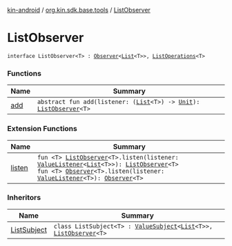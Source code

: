 [kin-android](../../index.md) / [org.kin.sdk.base.tools](../index.md) / [ListObserver](./index.md)

# ListObserver

`interface ListObserver<T> : `[`Observer`](../-observer/index.md)`<`[`List`](https://kotlinlang.org/api/latest/jvm/stdlib/kotlin.collections/-list/index.html)`<T>>, `[`ListOperations`](../-list-operations/index.md)`<T>`

### Functions

| Name | Summary |
|---|---|
| [add](add.md) | `abstract fun add(listener: (`[`List`](https://kotlinlang.org/api/latest/jvm/stdlib/kotlin.collections/-list/index.html)`<T>) -> `[`Unit`](https://kotlinlang.org/api/latest/jvm/stdlib/kotlin/-unit/index.html)`): `[`ListObserver`](./index.md)`<T>` |

### Extension Functions

| Name | Summary |
|---|---|
| [listen](../listen.md) | `fun <T> `[`ListObserver`](./index.md)`<T>.listen(listener: `[`ValueListener`](../-value-listener/index.md)`<`[`List`](https://kotlinlang.org/api/latest/jvm/stdlib/kotlin.collections/-list/index.html)`<T>>): `[`ListObserver`](./index.md)`<T>`<br>`fun <T> `[`Observer`](../-observer/index.md)`<T>.listen(listener: `[`ValueListener`](../-value-listener/index.md)`<T>): `[`Observer`](../-observer/index.md)`<T>` |

### Inheritors

| Name | Summary |
|---|---|
| [ListSubject](../-list-subject/index.md) | `class ListSubject<T> : `[`ValueSubject`](../-value-subject/index.md)`<`[`List`](https://kotlinlang.org/api/latest/jvm/stdlib/kotlin.collections/-list/index.html)`<T>>, `[`ListObserver`](./index.md)`<T>` |
